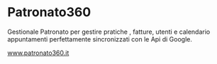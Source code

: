 # Patronato360


Gestionale Patronato per gestire pratiche , fatture, utenti e calendario appuntamenti perfettamente sincronizzati con le Api di Google.

www.patronato360.it
